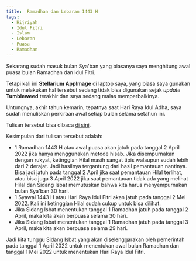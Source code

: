 ```yaml
---
title:  Ramadhan dan Lebaran 1443 H
tags:
  - Hijriyah
  - Idul Fitri
  - Islam
  - Lebaran
  - Puasa
  - Ramadhan
---
```


Sekarang sudah masuk bulan Sya'ban yang biasanya saya menghitung awal puasa bulan Ramadhan dan Idul Fitri.

Tetapi kali ini **Stellarium AppImage** di laptop saya, yang biasa saya gunakan untuk melakukan hal tersebut sedang tidak bisa digunakan sejak *update* **Tumbleweed** terakhir dan saya sedang malas memperbaikinya.

Untungnya, akhir tahun kemarin, tepatnya saat Hari Raya Idul Adha, saya sudah menuliskan perkiraan awal setiap bulan selama setahun ini.

<!--more-->

Tulisan tersebut bisa dibaca [di sini]({{site.baseurl}}/2021/07/20/awal-bulan-hijriyah-di-tahun-1443.html).

Kesimpulan dari tulisan tersebut adalah:

- 1 Ramadhan 1443 H atau awal puasa akan jatuh pada tanggal 2 April 2022 jika hanya menggunakan metode hisab. Jika disempurnakan dengan rukyat, ketinggian Hilal masih sangat tipis walaupun sudah lebih dari 2 derajat. Jadi hasilnya tergantung dari hasil pemantauan nantinya. Bisa jadi jatuh pada tanggal 2 April jika saat pemantauan Hilal terlihat, atau bisa juga 3 April 2022 jika saat pemantauan tidak ada yang melihat Hilal dan Sidang Isbat memutuskan bahwa kita harus menyempurnakan bulan Sya'ban 30 hari.
- 1 Syawal 1443 H atau Hari Raya Idul Fitri akan jatuh pada tanggal 2 Mei 2022. Kali ini ketinggian Hilal sudah cukup untuk bisa dilihat.
- Jika Sidang Isbat menentukan tanggal 1 Ramadhan jatuh pada tanggal 2 April, maka kita akan berpuasa selama 30 hari.
- Jika Sidang Isbat menentukan tanggal 1 Ramadhan jatuh pada tanggal 3 April, maka kita akan berpuasa selama 29 hari.

Jadi kita tunggu Sidang Isbat yang akan diselenggarakan oleh pemerintah pada tanggal 1 April 2022 untuk menentukan awal bulan Ramadhan dan tanggal 1 Mei 2022 untuk menentukan Hari Raya Idul Fitri.


